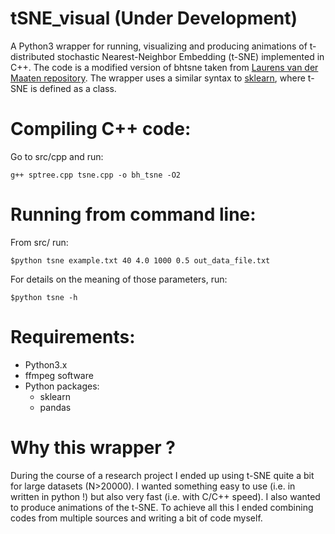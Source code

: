# tSNE_visual (Under Development)
A Python3 wrapper for running, visualizing and producing animations of t-distributed stochastic Nearest-Neighbor Embedding (t-SNE) implemented in C++.
The code is a modified version of bhtsne taken from [Laurens van der Maaten repository](https://github.com/lvdmaaten/bhtsne). The wrapper uses a similar syntax
to [sklearn](http://scikit-learn.org/stable/modules/manifold.html#t-distributed-stochastic-neighbor-embedding-t-sne), where t-SNE is defined as a class.

# Compiling C++ code:
Go to src/cpp and run:
```
g++ sptree.cpp tsne.cpp -o bh_tsne -O2
```

# Running from command line:
From src/ run:
```
$python tsne example.txt 40 4.0 1000 0.5 out_data_file.txt
```

For details on the meaning of those parameters, run:
```
$python tsne -h
```

# Requirements:
- Python3.x
- ffmpeg software  
- Python packages:
  - sklearn
  - pandas

# Why this wrapper ?
During the course of a research project I ended up using t-SNE quite a bit for large datasets (N>20000). I wanted something 
easy to use (i.e. in written in python !) but also very fast (i.e. with C/C++ speed). I also wanted to produce animations 
of the t-SNE. To achieve all this I ended combining codes from multiple sources and writing a bit of code myself.


